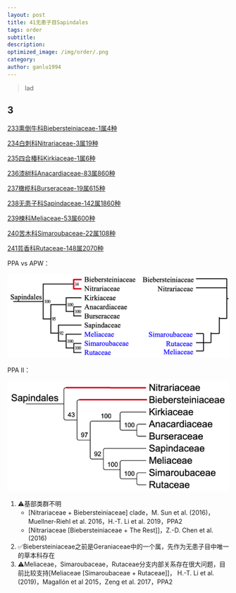 ```yaml
---
layout: post
title: 41无患子目Sapindales
tags: order    
subtitle: 
description: 
optimized_image: /img/order/.png
category: 
author: ganlu1994  
---
```


> lad

## 3

[233熏倒牛科Biebersteiniaceae-1属4种](https://ganlu1994.github.io/233熏倒牛科Biebersteiniaceae/)

[234白刺科Nitrariaceae-3属19种](https://ganlu1994.github.io/234白刺科Nitrariaceae/)

[235四合椿科Kirkiaceae-1属6种](https://ganlu1994.github.io/235四合椿科Kirkiaceae/)

[236漆树科Anacardiaceae-83属860种](https://ganlu1994.github.io/236漆树科Anacardiaceae/)

[237橄榄科Burseraceae-19属615种](https://ganlu1994.github.io/237橄榄科Burseraceae/)

[238无患子科Sapindaceae-142属1860种](https://ganlu1994.github.io/238无患子科Sapindaceae/)

[239楝科Meliaceae-53属600种](https://ganlu1994.github.io/239楝科Meliaceae/)

[240苦木科Simaroubaceae-22属108种](https://ganlu1994.github.io/240苦木科Simaroubaceae/)

[241芸香科Rutaceae-148属2070种](https://ganlu1994.github.io/241芸香科Rutaceae/)

PPA vs APW：

![](/img/phylo/64-41无患子目P1vsA.png)

PPA II：

![](/img/phylo/64-41无患子目P2.png)

1. ⚠️基部类群不明
    * [Nitrariaceae + Biebersteiniaceae] clade，M. Sun et al. (2016)，Muellner-Riehl et al. 2016，H.-T. Li et al. 2019，PPA2
    * [Nitrariaceae [Biebersteiniaceae + The Rest]]，Z.-D. Chen et al. (2016)
2. ✅Biebersteiniaceae之前是Geraniaceae中的一个属，先作为无患子目中唯一的草本科存在
3. ⚠️Meliaceae，Simaroubaceae，Rutaceae分支内部关系存在很大问题，目前比较支持[Meliaceae [Simaroubaceae + Rutaceae]]， H.-T. Li et al. (2019)，Magallón et al 2015，Zeng et al. 2017，PPA2